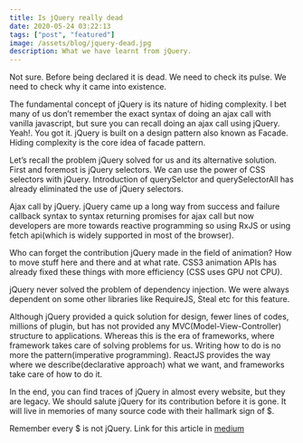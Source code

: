 ```yaml
---
title: Is jQuery really dead
date: 2020-05-24 03:22:13
tags: ["post", "featured"]
image: /assets/blog/jquery-dead.jpg
description: What we have learnt from jQuery.
---
```



Not sure. Before being declared it is dead. We need to check its pulse. We need to check why it came into existence.

The fundamental concept of jQuery is its nature of hiding complexity. I bet many of us don’t remember the exact syntax of doing an ajax call with vanilla javascript, but sure you can recall doing an ajax call using jQuery. Yeah!. You got it. jQuery is built on a design pattern also known as Facade. Hiding complexity is the core idea of facade pattern.

Let’s recall the problem jQuery solved for us and its alternative solution. First and foremost is jQuery selectors. We can use the power of CSS selectors with jQuery. Introduction of querySelctor and querySelectorAll has already eliminated the use of jQuery selectors.

Ajax call by jQuery. jQuery came up a long way from success and failure callback syntax to syntax returning promises for ajax call but now developers are more towards reactive programming so using RxJS or using fetch api(which is widely supported in most of the browser).

Who can forget the contribution jQuery made in the field of animation? How to move stuff here and there and at what rate. CSS3 animation APIs has already fixed these things with more efficiency (CSS uses GPU not CPU).

jQuery never solved the problem of dependency injection. We were always dependent on some other libraries like RequireJS, Steal etc for this feature.

Although jQuery provided a quick solution for design, fewer lines of codes, millions of plugin, but has not provided any MVC(Model-View-Controller) structure to applications. Whereas this is the era of frameworks, where framework takes care of solving problems for us. Writing how to do is no more the pattern(imperative programming). ReactJS provides the way where we describe(declarative approach) what we want, and frameworks take care of how to do it.

In the end, you can find traces of jQuery in almost every website, but they are legacy. We should salute jQuery for its contribution before it is gone. It will live in memories of many source code with their hallmark sign of $.

Remember every $ is not jQuery. Link for this article in <a title="Is jQuery really dead?" href="https://medium.com/@bhupendrasparihar/is-jquery-really-dead-1439a89db173" target="_blank">medium</a>